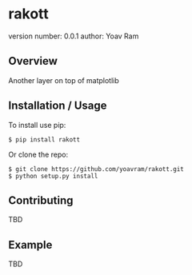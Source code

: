 rakott
===============================

version number: 0.0.1
author: Yoav Ram

Overview
--------

Another layer on top of matplotlib

Installation / Usage
--------------------

To install use pip:

    $ pip install rakott


Or clone the repo:

    $ git clone https://github.com/yoavram/rakott.git
    $ python setup.py install
    
Contributing
------------

TBD

Example
-------

TBD